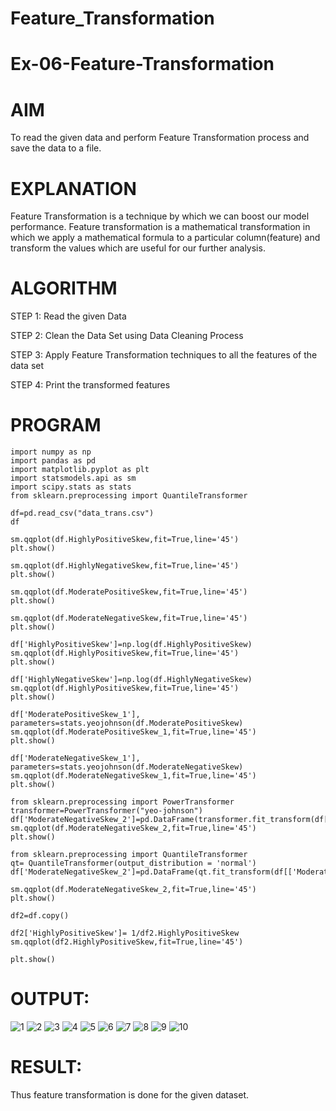 # Feature_Transformation
# Ex-06-Feature-Transformation
# AIM
To read the given data and perform Feature Transformation process and save the data to a file.

# EXPLANATION
Feature Transformation is a technique by which we can boost our model performance. Feature transformation is a mathematical transformation in which we apply a mathematical formula to a particular column(feature) and transform the values which are useful for our further analysis.

# ALGORITHM
STEP 1:
Read the given Data

STEP 2:
Clean the Data Set using Data Cleaning Process

STEP 3:
Apply Feature Transformation techniques to all the features of the data set

STEP 4:
Print the transformed features

# PROGRAM
```
import numpy as np
import pandas as pd
import matplotlib.pyplot as plt
import statsmodels.api as sm
import scipy.stats as stats
from sklearn.preprocessing import QuantileTransformer

df=pd.read_csv("data_trans.csv")
df

sm.qqplot(df.HighlyPositiveSkew,fit=True,line='45')
plt.show()

sm.qqplot(df.HighlyNegativeSkew,fit=True,line='45')
plt.show()

sm.qqplot(df.ModeratePositiveSkew,fit=True,line='45')
plt.show()

sm.qqplot(df.ModerateNegativeSkew,fit=True,line='45')
plt.show()

df['HighlyPositiveSkew']=np.log(df.HighlyPositiveSkew)
sm.qqplot(df.HighlyPositiveSkew,fit=True,line='45')
plt.show()

df['HighlyNegativeSkew']=np.log(df.HighlyNegativeSkew)
sm.qqplot(df.HighlyPositiveSkew,fit=True,line='45')
plt.show()

df['ModeratePositiveSkew_1'], parameters=stats.yeojohnson(df.ModeratePositiveSkew)
sm.qqplot(df.ModeratePositiveSkew_1,fit=True,line='45')
plt.show()

df['ModerateNegativeSkew_1'], parameters=stats.yeojohnson(df.ModerateNegativeSkew)
sm.qqplot(df.ModerateNegativeSkew_1,fit=True,line='45')
plt.show()

from sklearn.preprocessing import PowerTransformer
transformer=PowerTransformer("yeo-johnson")
df['ModerateNegativeSkew_2']=pd.DataFrame(transformer.fit_transform(df[['ModerateNegativeSkew']]))
sm.qqplot(df.ModerateNegativeSkew_2,fit=True,line='45')
plt.show()

from sklearn.preprocessing import QuantileTransformer
qt= QuantileTransformer(output_distribution = 'normal')
df['ModerateNegativeSkew_2']=pd.DataFrame(qt.fit_transform(df[['ModerateNegativeSkew']]))

sm.qqplot(df.ModerateNegativeSkew_2,fit=True,line='45')
plt.show()

df2=df.copy()

df2['HighlyPositiveSkew']= 1/df2.HighlyPositiveSkew
sm.qqplot(df2.HighlyPositiveSkew,fit=True,line='45')

plt.show()
```
# OUTPUT:

![1](https://github.com/Krupa-Varsha-P/DS-EX-6/assets/100466625/d292f7d6-dcfb-4823-bf28-514fe8d9dad0)
![2](https://github.com/Krupa-Varsha-P/DS-EX-6/assets/100466625/46abe241-a07e-47e3-9094-1b2fed280386)
![3](https://github.com/Krupa-Varsha-P/DS-EX-6/assets/100466625/1a7c3167-a486-43a5-b0ab-645d3d4dc831)
![4](https://github.com/Krupa-Varsha-P/DS-EX-6/assets/100466625/c62f0ffd-8353-4da1-aadc-0b78d4a0fa5e)
![5](https://github.com/Krupa-Varsha-P/DS-EX-6/assets/100466625/22687568-209a-457b-805c-bfa8053772a7)
![6](https://github.com/Krupa-Varsha-P/DS-EX-6/assets/100466625/aaa6ffb0-8809-4524-8855-bbcdcaf11d1c)
![7](https://github.com/Krupa-Varsha-P/DS-EX-6/assets/100466625/cd8515fa-582d-4b29-933e-07b9f73ce9f2)
![8](https://github.com/Krupa-Varsha-P/DS-EX-6/assets/100466625/aef298fd-60bb-420a-8cc2-46823f5350a3)
![9](https://github.com/Krupa-Varsha-P/DS-EX-6/assets/100466625/f5d624b3-9c77-40e2-a5a5-ad060db79238)
![10](https://github.com/Krupa-Varsha-P/DS-EX-6/assets/100466625/75c8d439-20fb-47e7-b8ab-3eff73baa218)

# RESULT:
Thus feature transformation is done for the given dataset.
